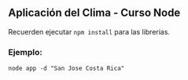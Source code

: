 ## Aplicación del Clima - Curso Node

Recuerden ejecutar ```npm install``` para las librerias.

### Ejemplo:
```
node app -d "San Jose Costa Rica"
```
